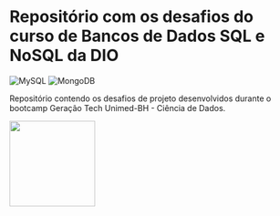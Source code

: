 # Repositório com os desafios do curso de Bancos de Dados SQL e NoSQL da DIO

![MySQL](https://img.shields.io/badge/mysql-%2300f.svg?style=for-the-badge&logo=mysql&logoColor=white)
![MongoDB](https://img.shields.io/badge/MongoDB-%234ea94b.svg?style=for-the-badge&logo=mongodb&logoColor=white)

Repositório contendo os desafios de projeto desenvolvidos durante o bootcamp Geração Tech Unimed-BH - Ciência de Dados.

<img src="https://hermes.digitalinnovation.one/assets/diome/logo.png" height="150">

